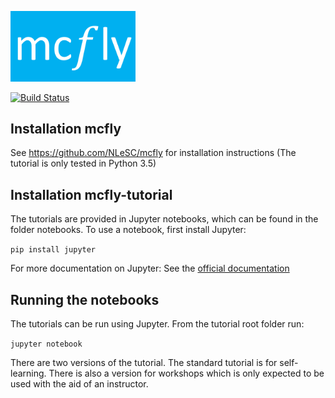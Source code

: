 <p align="left">
  <img src="mcflylogo.png" width="200"/>
</p>

[![Build Status](https://travis-ci.org/NLeSC/mcfly-tutorial.svg?branch=master)](https://travis-ci.org/NLeSC/mcfly-tutorial)

## Installation mcfly
See https://github.com/NLeSC/mcfly for installation instructions
(The tutorial is only tested in Python 3.5)

## Installation mcfly-tutorial
The tutorials are provided in Jupyter notebooks, which can be found in the folder notebooks.
To use a notebook, first install Jupyter:

`pip install jupyter`

For more documentation on Jupyter: See the [official documentation](https://jupyter-notebook-beginner-guide.readthedocs.io/en/latest/)

## Running the notebooks
The tutorials can be run using Jupyter. From the tutorial root folder run:

`jupyter notebook`

There are two versions of the tutorial. The standard tutorial is for self-learning. There is also a version for workshops which is only expected to be used with the aid of an instructor.
